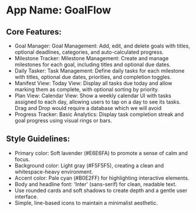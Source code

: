 # **App Name**: GoalFlow

## Core Features:

- Goal Manager: Goal Management: Add, edit, and delete goals with titles, optional deadlines, categories, and auto-calculated progress.
- Milestone Tracker: Milestone Management: Create and manage milestones for each goal, including titles and optional due dates.
- Daily Tasker: Task Management: Define daily tasks for each milestone with titles, optional due dates, priorities, and completion toggles.
- Manifest View: Today View: Display all tasks due today and allow marking them as complete, with optional sorting by priority.
- Plan View: Calendar View: Show a weekly calendar UI with tasks assigned to each day, allowing users to tap on a day to see its tasks. Drag and Drop would require a database which we will avoid
- Progress Tracker: Basic Analytics: Display task completion streak and goal progress using visual rings or bars.

## Style Guidelines:

- Primary color: Soft lavender (#E6E6FA) to promote a sense of calm and focus.
- Background color: Light gray (#F5F5F5), creating a clean and whitespace-heavy environment.
- Accent color: Pale cyan (#B0E2FF) for highlighting interactive elements.
- Body and headline font: 'Inter' (sans-serif) for clean, readable text.
- Use rounded cards and soft shadows to create depth and a gentle user interface.
- Simple, line-based icons to maintain a minimalist aesthetic.